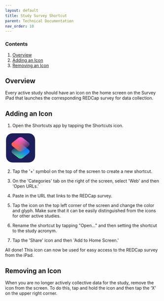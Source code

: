 ```yaml
---
layout: default
title: Study Survey Shortcut
parent: Technical Documentation
nav_order: 10
---
```


### Contents
1. [Overview](#overview)
2. [Adding an Icon](#adding-an-icon)
3. [Removing an Icon](#removing-an-icon)

## Overview

Every active study should have an icon on the home screen on the Survey iPad that launches the corresponding REDCap survey for data collection.

## Adding an Icon

1. Open the Shortcuts app by tapping the Shortcuts icon.

![shortcutsapp](https://raw.githubusercontent.com/NDCLab/wiki/main/docs/_assets/technical/shortcutsicon.png)

2. Tap the '+' symbol on the top of the screen to create a new shortcut.

3. On the 'Categories' tab on the right of the screen, select 'Web' and then 'Open URLs.'

4. Paste in the URL that links to the REDCap survey.

5. Tap the icon on the top left corner of the screen and change the color and glyph. Make sure that it can be easily distinguished from the icons for other active studies.

6. Rename the shortcut by tapping "Open..." and then setting the shortcut to the study acronym.

7. Tap the 'Share' icon and then 'Add to Home Screen.'

All done! This icon can now be used for easy access to the REDCap survey from the iPad.

## Removing an Icon

When you are no longer actively collective data for the study, remove the icon from the screen. To do this, tap and hold the icon and then tap the ‘X’ on the upper right corner.

